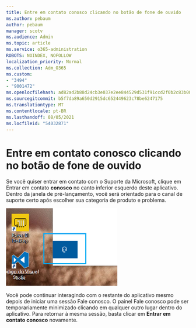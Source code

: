 ```yaml
---
title: Entre em contato conosco clicando no botão de fone de ouvido
ms.author: pebaum
author: pebaum
manager: scotv
ms.audience: Admin
ms.topic: article
ms.service: o365-administration
ROBOTS: NOINDEX, NOFOLLOW
localization_priority: Normal
ms.collection: Adm_O365
ms.custom:
- "3494"
- "9001472"
ms.openlocfilehash: ad82ad2b88d24cb3e037e2ee844529d531f91ccd2f0b2c83b08ead9df889cc0f
ms.sourcegitcommit: b5f7da89a650d2915dc652449623c78be6247175
ms.translationtype: MT
ms.contentlocale: pt-BR
ms.lasthandoff: 08/05/2021
ms.locfileid: "54032871"
---
```

# <a name="contact-us-by-clicking-the-headphone-button"></a>Entre em contato conosco clicando no botão de fone de ouvido

Se você quiser entrar em contato com o Suporte da Microsoft, clique em Entrar em contato **conosco** no canto inferior esquerdo deste aplicativo. Dentro da janela de pré-lançamento, você será orientado para o canal de suporte certo após escolher sua categoria de produto e problema.

![Entre em contato conosco clicando no ícone do fone de ouvido.](media/contact-us-headphone-icon.png)

Você pode continuar interagindo com o restante do aplicativo mesmo depois de iniciar uma sessão Fale conosco. O painel Fale conosco pode ser temporariamente minimizado clicando em qualquer outro lugar dentro do aplicativo. Para retornar à mesma sessão, basta clicar em **Entrar em contato conosco** novamente.
